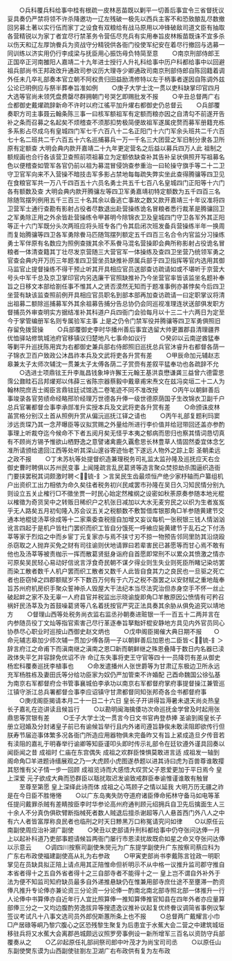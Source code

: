 <!-- { "loadSidebar": true } -->
　　○兵科覆兵科给事中桂有根疏一皮林恶苗既以剿平一切善后事宜令三省督抚议妥具奏仍严禁将领不许杀降邀功一辽左残破一极先以西兵主客不和恐致酿乱尽数撤回另募土著以实行伍而家丁之设食有双粮给有战马原用以冲锋破敌司道文臣有抽取各营精锐以为家丁者宜尽行禁革务令营伍尽充兵有实用奉旨皮林叛苗既诛不宜多杀以伤天和辽左厚饷餋兵为资战守分精锐供各衙门役使军纪安在着尽行撤回与选募一同训练以济实用仍行李成梁与抚臣用心振饬毋负特简至意
　　○南京刑部侍郎王正国卒正河南雒阳人嘉靖二十九年进士授行人升礼科给事中历户科都给事中以回避祖兵部尚书王邦政改升通政司参议历大理寺少卿通政司南京刑部侍郎自陈回籍着调外任未几卒礼部奏本官立朝不阿权贵归田益励清修特以左于柄事者遂因自陈调外兹公论已明例应与祭半葬奉旨准如例
　　○庚子大学士沈一贯以吏科缺掌印官四月大选等官尚未领凭盘费罄尽群拥朝门号哭乞即赐批发不报
　　○辛丑总督两广右佥都御史戴燿疏辞新命不许时以府江徭平加升燿右都御史仍总督云
　　○兵部覆奏职方司主事聂云翰条陈三事一曰核军额祖军有定额而粮亦因之自清勾不前遂开告补之条而召募之名起矣不烦稽查不须那扣势极简便故祖军遂属疣赘而募军册籍充栋多系影占尽成乌有皇城四门军七千六百八十二名正阳门十六门军余头班共二千六百七十名二班共二千六百五十六名巡捕募兵一万一千名三大团营之军旧制分隶各卫所原有定额查  大明会典内款开嘉靖二十九年更定营名之后益以募兵四万人此  祖制之额规画也合行各该营卫查照前项祖募立为定额依缺查补其告补呈状俱照开写祖募名色以便稽查如管军各官仍前以祖为募混冒侵饷查参重治一曰轮操守旗手等二十二卫守卫官军向来不入营操不暗技击军多影占禁地每每疏失弊实坐此查得腾骧等四卫见在食粮官军共一万八千四百五十六员名勇士共五千七百八名皇城四门正阳等十六门各有额数及查  大明会典内款开腾骧左等四卫军勇嘉靖初特定额数为五千四百三名除随驾摆列例用五千三百三十名其余以备逃亡事故之数又款开嘉靖三十年议准将四卫营军士通行查勘有影射占役者尽数退出赴营操练诡名冒粮者悉行裁革是腾骧回卫之军勇除正用之外余皆赴营操练令甲甚明今除锦衣卫及皇城四门守卫各军外其正阳等正十六门军既分头次两班应将头班专各门令其启闭次班发备兵营操练半年一换周而复始腾骧等四卫各军勇除餋马匹随驾摆列额定五千四百三名合令内官监分习操练勇士军伴原有名数应为照例查拨其余不系餋马混名营操即会典所称影射占役诡名冒粮者一体清查籍其丁壮尽发京营随三大营官军一体操练及查四卫坐营乃统领军勇之官查会典内开万历三年题准四卫营坐员缺推补原属兵部于四卫指挥等官内选用其御马监官止提督操练不得干预止听其开具相应官员送部查访疏请如或不堪听于京营大号头中军千总及京卫掌印官内另选廉干官照缺推补乃今坐营官率皆该监坐名题补奉旨之日移文本部给劄任事不惟其人之贤否漠然无知而于题准事例亦甚悖矣今后四卫坐营有缺该监查照前例开具相应官员职名到部本部再加查访疏请一曰定职掌议将清出祖募二额除巡捕募军外其余祖募告捕分告总协仍会同巡视准理连状送部俱发职方督捕员外审查明实方据结准补其科道户兵四衙门会验每月以十三二十六两日为定至今于掌管编册军名则专属验军主事  上是之仍令门禁军役并腾骧等四卫军勇俱照旧存留免拨营操
　　○兵部覆御史李时华播州善后事宜选留大帅更置郡县清理疆界优恤驿站修筑城池府官移镇议归楚地凡七事命如议行
　　○癸卯以云南逆酋猛奉等剿平升巡抚陈用宾为右都御史兼兵部右侍郎照旧巡抚总兵官沐睿升右都督各荫一子锦衣卫百户致政公沐昌祚本兵及文武将吏各升赏有差
　　○甲辰命加元辅赵志皋兼太子太师次辅沈一贯兼太子太傅各荫二子赏赍有差叙平猛奉功也各疏辞不允
　　○选进士项鼎铉王升李胤昌钱象坤许獬王元翰王基洪袁懋谦龚三益曾六德雷思霈公鼐眭石吕邦燿郑以伟薛三省陈宗器蔡毅中戴章甫宋焘文在兹冯奕垣二十二人为翰林院庶吉士阁臣言鼎铉廷试馆选二卷笔迹不同不准改授
　　○丙午以朝鲜善后事竣录各官劳绩命经略邢玠经理万世德各升俸一级世德原荫国子生改锦衣卫副千户总兵官署都督佥事李承郧准升实授本兵及文武将吏各升赏有差
　　○命颁诛皮林苖赏格分别汉土首从照例升赏从偏沅巡抚江铎之请也
　　○丙午礼部复题利玛窦涉远贡琛乃其一念芹曝臣等议拟赏赐之外量给所进行李价值并给冠带回还盖亦参酌事理上听裁夺迄今候命不下者五阅月矣无怪乎本夷之郁病而思归也察其情词恳切真有不顾尚方锡予惟欲山栖野逸之意譬诸禽鹿久覊愈思长林豊草人情固然委宜体念乞准所请颁给遣回江西等处听其深山邃谷寄迹怡老下遂远人物外之踪上彰  圣朝柔远之政不报
　　○丁未苏杭等处提督织造兼理税务司礼监太监孙隆及巡抚应天右佥御史曹时聘俱以苏州民变事  上闻隆疏言乱民葛贤等造言聚众焚掠劫杀围逼织造衙门要挟罢税其词颇激时聘＜锍-釒＞言吴民生齿最烦恒产绝少家杼轴而户纂组机户出资织工出力相依为命久矣往者税务初兴民咸罢市孙隆在吴日久习知民情分别九则设立五关止榷行□不徵坐贾一时民心始定然榷纲之设密如秋荼原奏参随本地光棍以榷徵为奇货吴中之转贩日稀织户之机张日减加以大水无麦穷民之以织为生者岌岌乎无人路矣五月初旬隆入苏会议五关之税额数不敷暂借库银那角□羊参随黄建节交通本地棍徒汤莘徐成等十二家乘委查税擅自加增又妄议每机一张税银三钱人情汹汹讹言四起于是机户皆杜门罢织而织工皆自分饿死一呼飨应毙黄建节于乱石之下付汤莘等家于烈焰之中而乡宦丁元复家亦与焉不挟寸刃不掠一物预告邻同里防其沿烧殴杀窃取之人抛弃买免之财有司往谕则伏地请罪曰若辈害民已甚愿等而甘心焉不敢有他也及汤莘等被责枷示一挥而散葛贤挺身诣府自首愿即常刑不以累众其愤激之情亦可原矣吴民轻心易动好信讹言浮食奇民朝不谋夕得业则生失业则死臣所睹记染坊罢而染工散者数千人机户罢而织工散者又数千人此皆自食其力之良民也一旦驱之死亡者也臣窃悼之四郡额赋岁不下数百万何有于六万之税不亟罢之以安财赋之重地哉奉旨苏州府机房织手聚众誓神杀人毁屋大干法纪本当尽法究治但赤身空手不怀一丝止破起衅之家不及无辜一人府县官并税监出示晓谕旋即角□羊散原因公愤情有可矜召祸奸民汤莘及为首鼓噪葛贤等八名着抚按官严究正法具奏其余胁从俱免追究以靖地方
　　○督理山西等处税务尚衣监右监丞孙朝奏进赃银一千一百五十二两并言在内参随员役丁文灿等指官索害己尽行革逐奉旨拏黜奸棍安静地方具见内外官员同心协恭尽心职业时巡按山西御史赵文炳也
　　○戊申阁臣揭催大典日期不报　　○命元辅志皋加少师次辅一贯加少傅各荫一子以朝鲜善后加恩也二臣皆＜锍-釒＞辞言府江之命甫下而滇南继之滇南之恩□新而朝鲜继之殊恩叠降于数日内名器已渎政体失平乞并容辞免优诏不许  命辽东失事将吏王守官等四十一员降罚有差从御史杨宏科覆奏巡抚李植事也
　　○命发遣播州人张世爵等为甘肃辽东极边卫所永远充军杨胜栋及妻田氏等分给功臣家为奴仍严加管束不许婚配  己酉命魏国公徐弘基为南京右军都督府佥书管事襄城伯李承功以南京右军都督府掌府事提督操江兼管巡江镇守浙江总兵署都督佥事李应诏镇守甘肃都督同知张邦奇各佥书都督府事
　　○庚戌阁臣揭请本月二十一日二十六日  皇长子开讲得旨溽暑未退天尚炎热皇长子嘉礼在迩讲读且候旨行
　　○以勘明闽海擒倭功次命巡抚金学曾及时起用张鼎思等赏银有差
　　○壬子大学士沈一贯言今日文书官冉登恭捧  圣谕到阁皇长子册立冠婚及分封诸皇子前已有谕候旨举行且内外诸司遵旨静俟未敢渎阻即欲传行但朕寿节届迩事体繁多况各衙门所造应用器物俱未完备昨又有旨上紧成造旦夕传音若有渎阻的嘉礼于明春举行谕卿等知臣谨叩头即时传示礼部令在廷钦遵外谨具回奏以闻臣闻之昔  成祖时  仁庙在东宫偶失  成祖之欢群臣悚惧莫敢进言适  成祖发一轴到阁命角□羊进题诗缙展观之乃一大虎顾小虎图遂恭题以进其诗曰虎为百兽尊谁敢撄其怒惟有父子情一步一回顾  成祖览诗而大感悟大叹赏父子恩爱更加于平日焉今  皇上深爱  元子欲成大典而恐群臣以聒扰取迟发谕致戒群臣奉谕惟谨谁敢有触冒
　　至尊至第愿  皇上深绎此诗而体  成祖之心笃顾子之情以延我  大明万历无疆之祚是在今日臣不胜惓惓
　　○以广东岛夷失防夺道府诸臣俸命拓林守备马如电等革任提问戴罪杀贼有差睛按臣李时华参论高州府通判顾元绍拥兵自卫先后擒面生人三十余人不分真伪俱砍臂断指械死者数人贼退后擅杀谢超等八人悬首西门外八人之中有六人者皆富厚称良民者也临刑之时天日黪黑万口称冤请究问如律　　○以原任云南副使周应治补湖广副使
　　○癸丑以吏部请升刑科都给事中仍夺张问达俸一月  上以起补科道乃吏部事题请候旨两衙门屡行市恩渎扰故既俞如星之命又夺张问达俸以示意云
　　○调四川按察司副使朱爕元为广东提学副使升广东按察司蔡应科为广东右布政使福建副使高从礼为右参政
　　○甲寅吏部尚书李戴陈言铨政一明职掌见在员缺具拟正陪上请点用其正陪惟命但祈明示不从中格一议推升监司郡守推自本省者得十之五自外省者得十之三自部寺者不能得十之一  皇上岂不谓自外补外于法为便不知监司知府缺员最多自外递推悬缺仍在惟兼用部寺庶仕途不至壅滞一酌资俸凡推升专论俸亦兼论资三分论资一分论俸一酌南北南北部寺照北部一体推升一行人论俸中书算俸亦自近年行人宜比照算俸一推知算俸推官知县在四年外者亦应量算部俸三分之一又均边腹酌劳逸拔异等搜遗逸议推补议起复优终餋议调简省事例议掣签议考试凡十八事文选司员外郎倪斯蕙所条上也不报
　　○总督两广戴耀言小巾□产居碌等峒乃黎穴腹心之区恐残黎生聚复为后患宜于水蕉大会二营之中建筑城垣移驻兵将又水蕉大会离郡邑城颇远议照罗旁事例设一新所增军三百名以资防守兵部覆奏从之
　　○乙卯起原任礼部祠祭司郎中叶茂才为尚宝司司丞
　　○以原任山东副使樊东谟为山西副使驻劄左卫湖广右布政供有复为左布政
